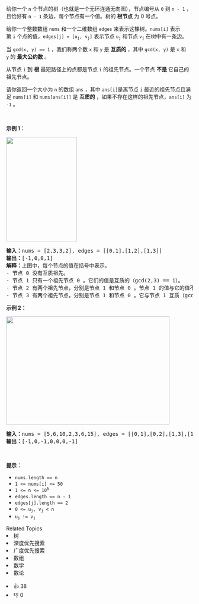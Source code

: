 <p>给你一个 <code>n</code>&nbsp;个节点的树（也就是一个无环连通无向图），节点编号从 <code>0</code>&nbsp;到 <code>n - 1</code>&nbsp;，且恰好有 <code>n - 1</code>&nbsp;条边，每个节点有一个值。树的 <strong>根节点</strong>&nbsp;为 0 号点。</p>

<p>给你一个整数数组&nbsp;<code>nums</code>&nbsp;和一个二维数组&nbsp;<code>edges</code>&nbsp;来表示这棵树。<code>nums[i]</code>&nbsp;表示第&nbsp;<code>i</code>&nbsp;个点的值，<code>edges[j] = [u<sub>j</sub>, v<sub>j</sub>]</code>&nbsp;表示节点&nbsp;<code>u<sub>j</sub></code>&nbsp;和节点&nbsp;<code>v<sub>j</sub></code>&nbsp;在树中有一条边。</p>

<p>当&nbsp;<code>gcd(x, y) == 1</code>&nbsp;，我们称两个数&nbsp;<code>x</code> 和&nbsp;<code>y</code>&nbsp;是 <strong>互质的</strong>&nbsp;，其中&nbsp;<code>gcd(x, y)</code>&nbsp;是 <code>x</code>&nbsp;和 <code>y</code>&nbsp;的 <strong>最大公约数</strong>&nbsp;。</p>

<p>从节点&nbsp;<code>i</code>&nbsp;到 <strong>根</strong>&nbsp;最短路径上的点都是节点 <code>i</code>&nbsp;的祖先节点。一个节点 <strong>不是</strong> 它自己的祖先节点。</p>

<p>请你返回一个大小为 <code>n</code>&nbsp;的数组 <code>ans</code>&nbsp;，其中<em>&nbsp;</em><code>ans[i]</code>是离节点&nbsp;<code>i</code>&nbsp;最近的祖先节点且满足<em>&nbsp;</em><code>nums[i]</code> 和<em>&nbsp;</em><code>nums[ans[i]]</code>&nbsp;是 <strong>互质的</strong>&nbsp;，如果不存在这样的祖先节点，<code>ans[i]</code>&nbsp;为 <code>-1</code>&nbsp;。</p>

<p>&nbsp;</p>

<p><strong>示例 1：</strong></p>

<p><strong><img alt="" src="https://assets.leetcode-cn.com/aliyun-lc-upload/uploads/2021/02/20/untitled-diagram.png" style="width: 191px; height: 281px;" /></strong></p>

<pre>
<b>输入：</b>nums = [2,3,3,2], edges = [[0,1],[1,2],[1,3]]
<b>输出：</b>[-1,0,0,1]
<b>解释：</b>上图中，每个节点的值在括号中表示。
- 节点 0 没有互质祖先。
- 节点 1 只有一个祖先节点 0 。它们的值是互质的（gcd(2,3) == 1）。
- 节点 2 有两个祖先节点，分别是节点 1 和节点 0 。节点 1 的值与它的值不是互质的（gcd(3,3) == 3）但节点 0 的值是互质的(gcd(2,3) == 1)，所以节点 0 是最近的符合要求的祖先节点。
- 节点 3 有两个祖先节点，分别是节点 1 和节点 0 。它与节点 1 互质（gcd(3,2) == 1），所以节点 1 是离它最近的符合要求的祖先节点。
</pre>

<p><strong>示例 2：</strong></p>

<p><img alt="" src="https://assets.leetcode-cn.com/aliyun-lc-upload/uploads/2021/02/20/untitled-diagram1.png" style="width: 441px; height: 291px;" /></p>

<pre>
<strong>输入：</strong>nums = [5,6,10,2,3,6,15], edges = [[0,1],[0,2],[1,3],[1,4],[2,5],[2,6]]
<b>输出：</b>[-1,0,-1,0,0,0,-1]
</pre>

<p>&nbsp;</p>

<p><strong>提示：</strong></p>

<ul> 
 <li><code>nums.length == n</code></li> 
 <li><code>1 &lt;= nums[i] &lt;= 50</code></li> 
 <li><code>1 &lt;= n &lt;= 10<sup>5</sup></code></li> 
 <li><code>edges.length == n - 1</code></li> 
 <li><code>edges[j].length == 2</code></li> 
 <li><code>0 &lt;= u<sub>j</sub>, v<sub>j</sub> &lt; n</code></li> 
 <li><code>u<sub>j</sub> != v<sub>j</sub></code></li> 
</ul>

<div><div>Related Topics</div><div><li>树</li><li>深度优先搜索</li><li>广度优先搜索</li><li>数组</li><li>数学</li><li>数论</li></div></div><br><div><li>👍 38</li><li>👎 0</li></div>